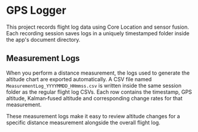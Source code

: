 # GPS Logger

This project records flight log data using Core Location and sensor fusion.
Each recording session saves logs in a uniquely timestamped folder inside the
app's document directory.

## Measurement Logs

When you perform a distance measurement, the logs used to generate the altitude
chart are exported automatically. A CSV file named
`MeasurementLog_YYYYMMDD_HHmmss.csv` is written inside the same session folder
as the regular flight log CSVs. Each row contains the timestamp, GPS altitude,
Kalman‑fused altitude and corresponding change rates for that measurement.

These measurement logs make it easy to review altitude changes for a specific
distance measurement alongside the overall flight log.
